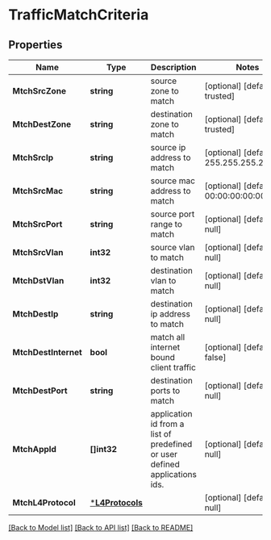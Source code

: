 # TrafficMatchCriteria

## Properties
Name | Type | Description | Notes
------------ | ------------- | ------------- | -------------
**MtchSrcZone** | **string** | source zone to match | [optional] [default to trusted]
**MtchDestZone** | **string** | destination zone to match | [optional] [default to trusted]
**MtchSrcIp** | **string** | source ip address to match | [optional] [default to 255.255.255.255/32]
**MtchSrcMac** | **string** | source mac address to match | [optional] [default to 00:00:00:00:00:00]
**MtchSrcPort** | **string** | source port range to match | [optional] [default to null]
**MtchSrcVlan** | **int32** | source vlan to match | [optional] [default to null]
**MtchDstVlan** | **int32** | destination vlan to match | [optional] [default to null]
**MtchDestIp** | **string** | destination ip address to match | [optional] [default to null]
**MtchDestInternet** | **bool** | match all internet bound client traffic | [optional] [default to false]
**MtchDestPort** | **string** | destination ports to match | [optional] [default to null]
**MtchAppId** | **[]int32** | application id from a list of predefined or user defined applications ids. | [optional] [default to null]
**MtchL4Protocol** | [***L4Protocols**](L4Protocols.md) |  | [optional] [default to null]

[[Back to Model list]](../README.md#documentation-for-models) [[Back to API list]](../README.md#documentation-for-api-endpoints) [[Back to README]](../README.md)


